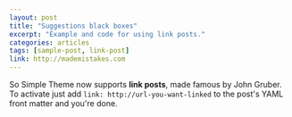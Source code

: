 ```yaml
---
layout: post
title: "Suggestions black boxes"
excerpt: "Example and code for using link posts."
categories: articles
tags: [sample-post, link-post]
link: http://mademistakes.com  
---
```


So Simple Theme now supports **link posts**, made famous by John Gruber. To activate just add `link: http://url-you-want-linked` to the post's YAML front matter and you're done.

<interaction id="56b74e33756dc38305ac8642"></interaction>
<interaction id="58061cafc53fc66377df64b7"></interaction>
